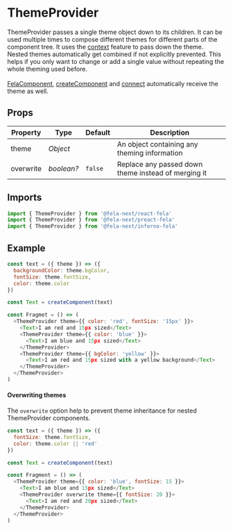# ThemeProvider

ThemeProvider passes a single theme object down to its children. It can be used multiple times to compose different themes for different parts of the component tree. It uses the [context](https://facebook.github.io/react/docs/context.html) feature to pass down the theme.
<br>
Nested themes automatically get combined if not explicitly prevented. This helps if you only want to change or add a single value without repeating the whole theming used before.
<br>
<br>
[FelaComponent](FelaComponent.md), [createComponent](createComponent.md) and [connect](connect.md) automatically receive the theme as well.

## Props

| Property | Type | Default | Description |
| --- | --- | --- | --- |
| theme | *Object* | | An object containing any theming information |
| overwrite | *boolean?* | `false` | Replace any passed down theme instead of merging it |

## Imports
```javascript
import { ThemeProvider } from '@fela-next/react-fela'
import { ThemeProvider } from '@fela-next/preact-fela'
import { ThemeProvider } from '@fela-next/inferno-fela'
```

## Example

```javascript
const text = ({ theme }) => ({
  backgroundColor: theme.bgColor,
  fontSize: theme.fontSize,
  color: theme.color
})

const Text = createComponent(text)

const Fragmet = () => (
  <ThemeProvider theme={{ color: 'red', fontSize: '15px' }}>
    <Text>I am red and 15px sized</Text>
    <ThemeProvider theme={{ color: 'blue' }}>
      <Text>I am blue and 15px sized</Text>
    </ThemeProvider>
    <ThemeProvider theme={{ bgColor: 'yellow' }}>
      <Text>I am red and 15px sized with a yellow background</Text>
    </ThemeProvider>
  </ThemeProvider>
)
```

#### Overwriting themes
The `overwrite` option help to prevent theme inheritance for nested ThemeProvider components.

```javascript
const text = ({ theme }) => ({
  fontSize: theme.fontSize,
  color: theme.color || 'red'
})

const Text = createComponent(text)

const Fragment = () => (
  <ThemeProvider theme={{ color: 'blue', fontSize: 15 }}>
    <Text>I am blue and 15px sized</Text>
    <ThemeProvider overwrite theme={{ fontSize: 20 }}>
      <Text>I am red and 20px sized</Text>
    </ThemeProvider>
  </ThemeProvider>
)
```
